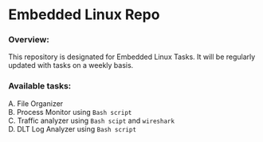 # Embedded Linux Repo
### Overview:
This repository is designated for Embedded Linux Tasks. It will be regularly updated with tasks on a weekly basis.

### Available tasks:
A. File Organizer  
B. Process Monitor using `Bash script`  
C. Traffic analyzer using `Bash scipt` and `wireshark`  
D. DLT Log Analyzer using `Bash script`
